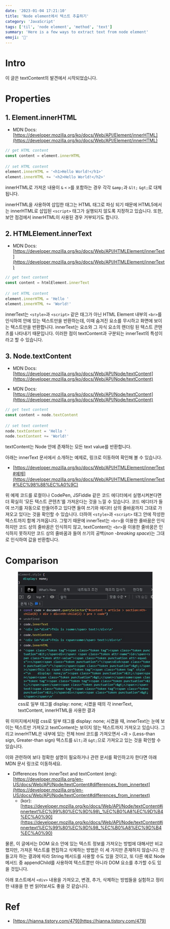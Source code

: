```yaml
---
date: '2023-01-04 17:21:10'
title: 'Node element에서 텍스트 추출하기'
category: 'JavaScript'
tags: ['til', 'node element', 'method', 'text']
summary: 'Here is a few ways to extract text from node element'
emoji: '📇'
---
```


# Intro

이 글은 textContent의 발견에서 시작되었습니다.

# Properties

## 1. Element.innerHTML

- MDN Docs: [https://developer.mozilla.org/ko/docs/Web/API/Element/innerHTML](https://developer.mozilla.org/ko/docs/Web/API/Element/innerHTML)

```js
// get HTML content
const content = element.innerHTML

// set HTML content
element.innerHTML = '<h1>Hello World!</h1>'
element.innerHTML += '<h2>Hello World!</h2>'
```

innerHTML로 가져온 내용이 `&` `<` `>`를 포함하는 경우 각각 `&amp;`과 `&lt;` `&gt;`로 대체됩니다.

innerHTML을 사용하여 삽입한 태그는 HTML 태그로 파싱 되기 때문에 HTML5에서는 innerHTML로 삽입된 `<script>` 태그가 실행되지 않도록 지정하고 있습니다. 또한, 보안 점검에서 innerHTML이 사용된 경우 거부되기도 합니다.

## 2. HTMLElement.innerText

- MDN Docs: [https://developer.mozilla.org/ko/docs/Web/API/HTMLElement/innerText](https://developer.mozilla.org/ko/docs/Web/API/HTMLElement/innerText)

```js
// get text content
const content = htmlElement.innerText

// set HTML content
element.innerHTML = 'Hello '
element.innerHTML += 'World!'
```

innerText는 `<style>`과 `<script>` 같은 태그가 아닌 HTML Element 내부의 `<br>`를 인식하여 안에 있는 텍스트만을 반환하는데, 이때 숨겨진 요소를 무시하고 화면에 보이는 텍스트만을 반환합니다. innerText는 요소와 그 자식 요소의 렌더링 된 텍스트 콘텐츠를 나타내기 때문입니다. 이러한 점이 textContent과 구분되는 innerText의 특성이라고 할 수 있습니다.

## 3. Node.textContent

- MDN Docs: [https://developer.mozilla.org/ko/docs/Web/API/Node/textContent](https://developer.mozilla.org/ko/docs/Web/API/Node/textContent)

- MDN Docs: [https://developer.mozilla.org/ko/docs/Web/API/Node/textContent](https://developer.mozilla.org/ko/docs/Web/API/Node/textContent)

```jsx
// get text content
const content = node.textContent

// set text content
node.textContent = 'Hello '
node.textContent += 'World!'
```

textContent는 Node 안에 존재하는 모든 text value를 반환합니다.

아래는 innerText 문서에서 소개하는 예제로, 링크로 이동하여 확인해 볼 수 있습니다.

- [https://developer.mozilla.org/ko/docs/Web/API/HTMLElement/innerText#예제](https://developer.mozilla.org/ko/docs/Web/API/HTMLElement/innerText#%EC%98%88%EC%A0%9C)

위 예제 코드를 로컬이나 CodePen, JSFiddle 같은 코드 에디터에서 실행시켜본다면 더 확실히 ‘모든 텍스트 콘텐츠’를 가져온다는 것을 느낄 수 있습니다. 코드 에디터가 들여 쓰기를 자동으로 만들어주고 있다면 들여 쓰기와 에디터 상의 줄바꿈까지 그대로 가져오고 있다는 것을 확인할 수 있습니다. 더하여 `<style>`과 `<script>` 태그 안에 작성한 텍스트까지 함께 가져옵니다. 그렇기 때문에 innerText는 `<br>`을 이용한 줄바꿈은 인식하지만 코드 상의 줄바꿈은 인식하지 않고, textContent는 `<br>`을 이용한 줄바꿈은 인식하지 못하지만 코드 상의 줄바꿈과 들여 쓰기의 공백(_non_ -_breaking space_)는 그대로 인식하여 값을 반환합니다.

# Comparison

<figure>
  <img src="./extract-text-from-node-element-1.jpg" alt="css로 일부 태그를 display: none; 시켰을 때의 각 innerText, textContent, innerHTML을 사용한 결과" />
  <figcaption>css로 일부 태그를 display: none; 시켰을 때의 각 innerText, textContent, innerHTML을 사용한 결과</figcaption>
</figure>

위 이미지에서처럼 css로 일부 태그를 display: none; 시켰을 때, innerText는 눈에 보이는 텍스트만 가져오고 textContent는 보이지 않는 텍스트까지 가져오고 있습니다. 그리고 innerHTML은 내부에 있는 전체 html 코드를 가져오면서 `<`과 `>` (Less-than sign, Greater-than sign) 텍스트를 `&lt;`과 `&gt;`으로 가져오고 있는 것을 확인할 수 있습니다.

이와 관련하여 보다 정확한 설명이 필요하거나 관련 문서를 확인하고자 한다면 아래 MDN 문서 링크로 이동하세요.

- Differences from innerText and textContent (eng): [https://developer.mozilla.org/en-US/docs/Web/API/Node/textContent#differences_from_innertext](https://developer.mozilla.org/en-US/docs/Web/API/Node/textContent#differences_from_innertext)
  - (kor): [https://developer.mozilla.org/ko/docs/Web/API/Node/textContent#innertext%EC%99%80%EC%9D%98\_%EC%B0%A8%EC%9D%B4%EC%A0%90](https://developer.mozilla.org/ko/docs/Web/API/Node/textContent#innertext%EC%99%80%EC%9D%98_%EC%B0%A8%EC%9D%B4%EC%A0%90)

물론, 이 글에서는 DOM 요소 안에 있는 텍스트 정보를 가져오는 방법에 대해서만 비교했지만, 가져온 텍스트를 편집하고 삭제하는 방법은 이 세 가지만 존재하지 않습니다. 만들고자 하는 결과에 따라 String 메서드를 사용할 수도 있을 것이고, 또 다른 예로 Node 메서드 중 appendChild를 사용하여 텍스트뿐만 아니라 DOM 요소를 추가할 수도 있을 것입니다.

아래 포스트에서 `<div>` 내용을 가져오고, 변경, 추가, 삭제하는 방법들을 실험하고 정리한 내용을 한 번 읽어보셔도 좋을 것 같습니다.

# Ref

- [https://hianna.tistory.com/479](https://hianna.tistory.com/479)
